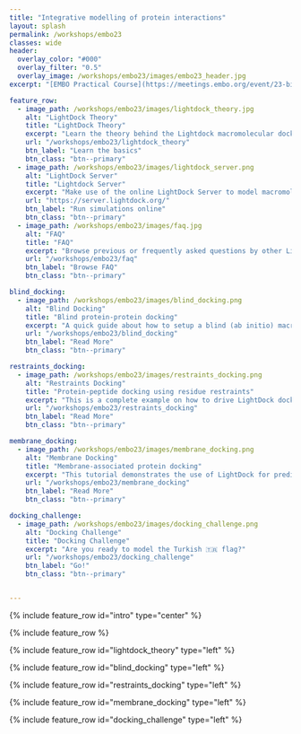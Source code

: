 ```yaml
---
title: "Integrative modelling of protein interactions"
layout: splash
permalink: /workshops/embo23
classes: wide
header:
  overlay_color: "#000"
  overlay_filter: "0.5"
  overlay_image: /workshops/embo23/images/embo23_header.jpg
excerpt: "[EMBO Practical Course](https://meetings.embo.org/event/23-biomolecular-interactions)"

feature_row:
  - image_path: /workshops/embo23/images/lightdock_theory.jpg
    alt: "LightDock Theory"
    title: "LightDock Theory"
    excerpt: "Learn the theory behind the Lightdock macromolecular docking framework."
    url: "/workshops/embo23/lightdock_theory"
    btn_label: "Learn the basics"
    btn_class: "btn--primary"
  - image_path: /workshops/embo23/images/lightdock_server.png 
    alt: "LightDock Server"
    title: "Lightdock Server"
    excerpt: "Make use of the online LightDock Server to model macromolecular interactions."
    url: "https://server.lightdock.org/"
    btn_label: "Run simulations online"
    btn_class: "btn--primary"
  - image_path: /workshops/embo23/images/faq.jpg 
    alt: "FAQ"
    title: "FAQ"
    excerpt: "Browse previous or frequently asked questions by other LightDock users."
    url: "/workshops/embo23/faq"
    btn_label: "Browse FAQ"
    btn_class: "btn--primary"

blind_docking:
  - image_path: /workshops/embo23/images/blind_docking.png
    alt: "Blind Docking"
    title: "Blind protein-protein docking"
    excerpt: "A quick guide about how to setup a blind (ab initio) macromolecular docking simulation with LightDock."
    url: "/workshops/embo23/blind_docking"
    btn_label: "Read More"
    btn_class: "btn--primary"

restraints_docking:
  - image_path: /workshops/embo23/images/restraints_docking.png
    alt: "Restraints Docking"
    title: "Protein-peptide docking using residue restraints"
    excerpt: "This is a complete example on how to drive LightDock docking simulations using residue restraints."
    url: "/workshops/embo23/restraints_docking"
    btn_label: "Read More"
    btn_class: "btn--primary"

membrane_docking:
  - image_path: /workshops/embo23/images/membrane_docking.png
    alt: "Membrane Docking"
    title: "Membrane-associated protein docking"
    excerpt: "This tutorial demonstrates the use of LightDock for predicting the structure of a membrane receptor–soluble protein complex."
    url: "/workshops/embo23/membrane_docking"
    btn_label: "Read More"
    btn_class: "btn--primary"

docking_challenge:
  - image_path: /workshops/embo23/images/docking_challenge.png
    alt: "Docking Challenge"
    title: "Docking Challenge"
    excerpt: "Are you ready to model the Turkish 🇹🇷 flag?"
    url: "/workshops/embo23/docking_challenge"
    btn_label: "Go!"
    btn_class: "btn--primary"


---
```


{% include feature_row id="intro" type="center" %}

{% include feature_row %}

{% include feature_row id="lightdock_theory" type="left" %}

{% include feature_row id="blind_docking" type="left" %}

{% include feature_row id="restraints_docking" type="left" %}

{% include feature_row id="membrane_docking" type="left" %}

{% include feature_row id="docking_challenge" type="left" %}
